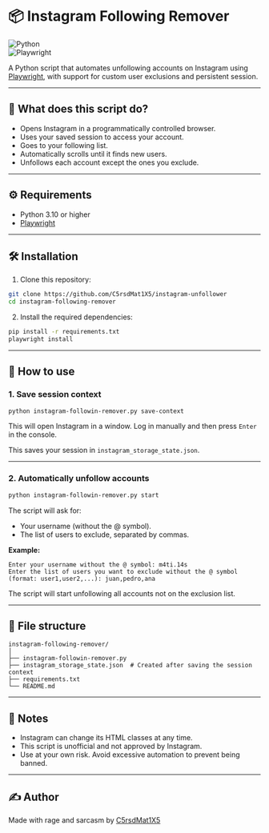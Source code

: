 # 📦 Instagram Following Remover

![Python](https://img.shields.io/badge/Python-3.10%2B-blue?logo=python)  
![Playwright](https://img.shields.io/badge/Playwright-%E2%9C%94-green?logo=playwright)

A Python script that automates unfollowing accounts on Instagram using [Playwright](https://playwright.dev/python/), with support for custom user exclusions and persistent session.

---

## 🧠 What does this script do?

* Opens Instagram in a programmatically controlled browser.  
* Uses your saved session to access your account.  
* Goes to your following list.  
* Automatically scrolls until it finds new users.  
* Unfollows each account except the ones you exclude.

---

## ⚙️ Requirements

* Python 3.10 or higher  
* [Playwright](https://playwright.dev/python/)

---

## 🛠️ Installation

1. Clone this repository:

```bash
git clone https://github.com/C5rsdMat1X5/instagram-unfollower
cd instagram-following-remover
```

2. Install the required dependencies:

```bash
pip install -r requirements.txt
playwright install
```

---

## 🚀 How to use

### 1. Save session context

```bash
python instagram-followin-remover.py save-context
```

This will open Instagram in a window. Log in manually and then press `Enter` in the console.

This saves your session in `instagram_storage_state.json`.

---

### 2. Automatically unfollow accounts

```bash
python instagram-followin-remover.py start
```

The script will ask for:

* Your username (without the @ symbol).  
* The list of users to exclude, separated by commas.

**Example:**

```
Enter your username without the @ symbol: m4ti.14s  
Enter the list of users you want to exclude without the @ symbol (format: user1,user2,...): juan,pedro,ana
```

The script will start unfollowing all accounts not on the exclusion list.

---

## 📁 File structure

```
instagram-following-remover/
│
├── instagram-followin-remover.py
├── instagram_storage_state.json  # Created after saving the session context
├── requirements.txt
└── README.md
```

---

## 📝 Notes

* Instagram can change its HTML classes at any time.  
* This script is unofficial and not approved by Instagram.  
* Use at your own risk. Avoid excessive automation to prevent being banned.

---

## ✍️ Author

Made with rage and sarcasm by [C5rsdMat1X5](https://github.com/C5rsdMat1X5)

